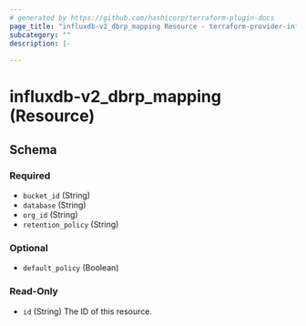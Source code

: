 ```yaml
---
# generated by https://github.com/hashicorp/terraform-plugin-docs
page_title: "influxdb-v2_dbrp_mapping Resource - terraform-provider-influxdb-v2"
subcategory: ""
description: |-
  
---
```


# influxdb-v2_dbrp_mapping (Resource)





<!-- schema generated by tfplugindocs -->
## Schema

### Required

- `bucket_id` (String)
- `database` (String)
- `org_id` (String)
- `retention_policy` (String)

### Optional

- `default_policy` (Boolean)

### Read-Only

- `id` (String) The ID of this resource.
